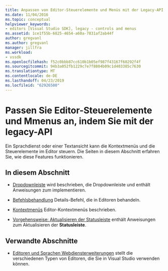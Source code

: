 ```yaml
---
title: Anpassen von Editor-Steuerelemente und Menüs mit der Legacy-API | Microsoft-Dokumentation
ms.date: 11/04/2016
ms.topic: conceptual
helpviewer_keywords:
- editors [Visual Studio SDK], legacy - controls and menus
ms.assetid: 1ce1f55b-6825-4654-a60a-7831af2ab44f
author: gregvanl
ms.author: gregvanl
manager: jillfra
ms.workload:
- vssdk
ms.openlocfilehash: f52c0bbb87cc610b1b05ef987f43167f60292f4f
ms.sourcegitcommit: 94b3a052fb1229c7e7f8804b09c1d403385c7630
ms.translationtype: MT
ms.contentlocale: de-DE
ms.lasthandoff: 04/23/2019
ms.locfileid: "62926500"
---
```

# <a name="customize-editor-controls-and-mmenus-by-using-the-legacy-api"></a>Passen Sie Editor-Steuerelemente und Mmenus an, indem Sie mit der legacy-API
Ein Sprachdienst oder einer Textansicht kann die Kontextmenüs und die Steuerelemente im Editor steuern. Die Seiten in diesem Abschnitt erfahren Sie, wie diese Features funktionieren.

## <a name="in-this-section"></a>In diesem Abschnitt
- [Dropdownleiste](../extensibility/drop-down-bar.md) wird beschrieben, die Dropdownleiste und enthält Anweisungen zum implementieren.

- [Befehlsbehandlung](../extensibility/command-handling.md) Details-Befehl, die in Editoren behandeln.

- [Kontextmenüs](../extensibility/context-menus.md) Editor-Kontextmenüs beschrieben.

- [Vorgehensweise: Aktualisieren der Statusleiste](../extensibility/how-to-update-the-status-bar.md) enthält Anweisungen zum Aktualisieren der **Statusleiste**.

## <a name="related-sections"></a>Verwandte Abschnitte
- [Editoren und Sprachen Webdiensterweiterungen](../extensibility/editor-and-language-service-extensions.md) stellt die verschiedenen Typen von Editoren, die Sie in Visual Studio verwenden können.